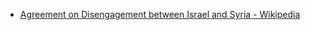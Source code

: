 - [Agreement on Disengagement between Israel and Syria - Wikipedia](https://en.wikipedia.org/wiki/Agreement_on_Disengagement_between_Israel_and_Syria)